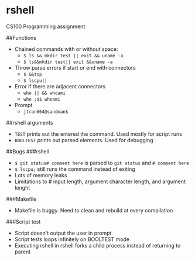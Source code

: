 # rshell
CS100 Programming assignment

##Functions
- Chained commands with or without space:
  - `$ ls && mkdir test || exit && uname -a`
  - `$ ls&&mkdir test|| exit &&uname -a`
- Throw parse errors if start or end with connectors
  - `$ &&top`
  - `$ lscpu||`
- Error if there are adjacent connectors
  - `who || && whoami`
  - `who ;$$ whoami`
- Prompt
  - `jtran064@sandman$ `

##rshell arguments
- `TEST` prints out the entered the command. Used mostly for script runs
- `BOOLTEST` prints out parsed elements. Used for debugging

##Bugs
###rshell
- `$ git status# comment here` is parsed to `git status` and `# comment here`
- `$ lscpu;` still runs the command instead of exiting
- Lots of memory leaks
- Limitations to # input length, argument character length, and argument lenght

###Makefile
- Makefile is buggy. Need to clean and rebuild at every compilation

###Script test
- Script doesn't output the user in prompt
- Script tests loops infinitely on BOOLTEST mode
- Executing rshell in rshell forks a child process instead of returning to
  parent

